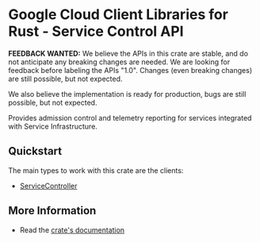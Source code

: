 # Google Cloud Client Libraries for Rust - Service Control API

<!-- Code generated by sidekick. DO NOT EDIT. -->

**FEEDBACK WANTED:** We believe the APIs in this crate are stable, and
do not anticipate any breaking changes are needed. We are looking for
feedback before labeling the APIs "1.0". Changes (even breaking changes)
are still possible, but not expected.

We also believe the implementation is ready for production, bugs are
still possible, but not expected.

Provides admission control and telemetry reporting for services integrated
with Service Infrastructure.

## Quickstart

The main types to work with this crate are the clients:

- [ServiceController]

## More Information

- Read the [crate's documentation](https://docs.rs/google-cloud-api-servicecontrol-v2/latest/google-cloud-api-servicecontrol-v2)

[ServiceController]: https://docs.rs/google-cloud-api-servicecontrol-v2/latest/google_cloud_api_servicecontrol_v2/client/struct.ServiceController.html
